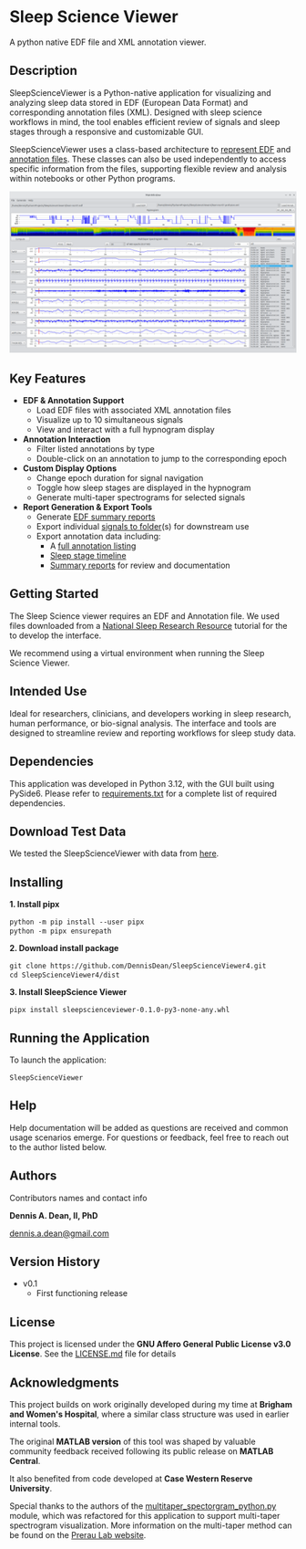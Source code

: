 # Sleep Science Viewer

A python native EDF file and XML annotation viewer. 

## Description
SleepScienceViewer is a Python-native application for visualizing and analyzing sleep data stored in EDF (European Data Format) and corresponding annotation files (XML). Designed with sleep science workflows in mind, the tool enables efficient review of signals and sleep stages through a responsive and customizable GUI.

SleepScienceViewer uses a class-based architecture to [represent EDF](Media/Docs/EDF_File_Class.md) and [annotation files](Media/Docs/Annotation_XML_Class.md). These classes can also be used independently to access specific information from the files, supporting flexible review and analysis within notebooks or other Python programs. 

![SleepScienceViewer](Media/SleepScienceViewer.png)

## Key Features

- **EDF & Annotation Support**
   - Load EDF files with associated XML annotation files
   - Visualize up to 10 simultaneous signals
   - View and interact with a full hypnogram display
- **Annotation Interaction**
   - Filter listed annotations by type
   - Double-click on an annotation to jump to the corresponding epoch
- **Custom Display Options**
   - Change epoch duration for signal navigation
   - Toggle how sleep stages are displayed in the hypnogram
   - Generate multi-taper spectrograms for selected signals
- **Report Generation & Export Tools**
   - Generate [EDF summary reports](Media/edf_summary.png)
   - Export individual [signals to folder](Media/signal_export.png)(s) for downstream use
   - Export annotation data including:
      - A [full annotation listing](Media/sleep_event_export.png)
      - [Sleep stage timeline](Media/sleep_stages.png)
      - [Summary reports](Media/sleep_event_summary.png) for review and documentation

## Getting Started

The Sleep Science viewer requires an EDF and Annotation file. We used files downloaded from a [National Sleep Research Resource](https://sleepdata.org/) tutorial for the to develop the interface. 

We recommend using a virtual environment when running the Sleep Science Viewer.

## Intended Use
Ideal for researchers, clinicians, and developers working in sleep research, human performance, or bio-signal analysis. The interface and tools are designed to streamline review and reporting workflows for sleep study data.

## Dependencies
This application was developed in Python 3.12, with the GUI built using PySide6. Please refer to [requirements.txt](requirements.txt) for a complete list of required dependencies.

## Download Test Data

We tested the SleepScienceViewer with data from [here](https://zzz.bwh.harvard.edu/luna/tut/tut1/).

## Installing

**1. Install pipx**
```
python -m pip install --user pipx
python -m pipx ensurepath
```
**2. Download install package**
```
git clone https://github.com/DennisDean/SleepScienceViewer4.git
cd SleepScienceViewer4/dist
```
**3. Install SleepScience Viewer**
```
pipx install sleepscienceviewer-0.1.0-py3-none-any.whl
```

## Running the Application

To launch the application:

```
SleepScienceViewer
```

## Help

Help documentation will be added as questions are received and common usage scenarios emerge.
For questions or feedback, feel free to reach out to the author listed below.

## Authors

Contributors names and contact info

**Dennis A. Dean, II, PhD**

dennis.a.dean@gmail.com

## Version History

* v0.1
    * First functioning release

## License

This project is licensed under the **GNU Affero General Public License v3.0 License**.
See the [LICENSE.md](LICENSE.md) file for details

## Acknowledgments
This project builds on work originally developed during my time at **Brigham and Women's Hospital**, where a similar class structure was used in earlier internal tools.

The original **MATLAB version** of this tool was shaped by valuable community feedback received following its public release on **MATLAB Central**.

It also benefited from code developed at **Case Western Reserve University**.

Special thanks to the authors of the [multitaper_spectorgram_python.py](https://github.com/preraulab/multitaper_toolbox/blob/master/python/multitaper_spectrogram_python.py) module, which was refactored for this application to support multi-taper spectrogram visualization.
More information on the multi-taper method can be found on the [Prerau Lab website](https://prerau.bwh.harvard.edu/multitaper/).
